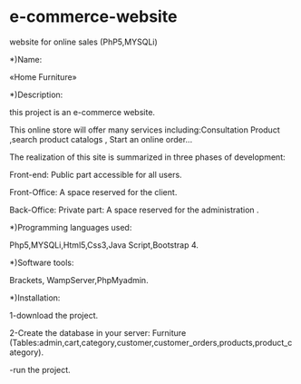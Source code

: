 ﻿# e-commerce-website

website for online sales (PhP5,MYSQLi)

*)Name:

«Home Furniture»

*)Description:

this project is an e-commerce website.

This online store will offer many services including:Consultation Product ,search product catalogs , Start an online order...

The realization of this site is summarized in three phases of development:

Front-end: Public part accessible for all users.

Front-Office: A space reserved for the client.

Back-Office: Private part: A space reserved for the administration .

*)Programming languages used:

Php5,MYSQLi,Html5,Css3,Java Script,Bootstrap 4.

*)Software tools:

Brackets, WampServer,PhpMyadmin.

*)Installation:

1-download the project.

2-Create the database in your server: Furniture (Tables:admin,cart,category,customer,customer_orders,products,product_category).

-run the project.
